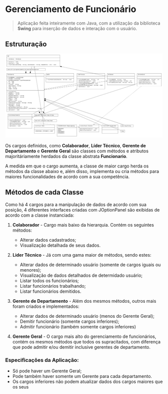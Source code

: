 # Gerenciamento de Funcionário

> Aplicação feita inteiramente com Java, com a utilização da biblioteca **Swing** para inserção de dados e interação com o usuário.

## Estruturação

![](img/img.png)

Os cargos definidos, como **Colaborador**, **Líder Técnico**, **Gerente de 
Departamento** e **Gerente Geral** são classes com métodos e atributos
majoritáriamente herdados da classe abstrata **Funcionario**.

A medida em que o cargo aumenta, a classe de maior cargo herda os métodos da classe
abaixo e, além disso, implementa ou cria métodos para maiores
funcionalidades de acordo com a sua competência.

## Métodos de cada Classe

Como há 4 cargos para a manipulação de dados de acordo com sua posição,
4 diferentes interfaces criadas com JOptionPanel são exibidas
de acordo com a classe instanciada:

1. **Colaborador** - Cargo mais baixo da hierarquia. Contém os seguintes métodos: 
   - Alterar dados cadastrados;
   - Visualização detalhada de seus dados.

2. **Lider Técnico** - Já com uma gama maior de métodos, sendo estes:
   - Alterar dados de determinado usuário (somente de cargos iguais ou menores);
   - Visualização de dados detalhados de determidado usuário;
   - Listar todos os funcionários;
   - Listar funcionários trabalhando;
   - Listar funcionários demitidos.

3. **Gerente de Departamento** - Além dos mesmos métodos, outros mais foram criados e implementados:
   - Alterar dados de determinado usuário (menos do Gerente Geral);
   - Demitir funcionário (somente cargos inferiores);
   - Admitir funcionário (também somente cargos inferiores)

4. **Gerente Geral** - O cargo mais alto do gerenciamento de funcionários, 
contém os mesmos métodos que todos os supracitados, com diferença
que pode admitir e/ou demitir inclusive gerentes de departamento.

### Especificações da Aplicação:

- Só pode haver um Gerente Geral;
- Pode também haver somente um Gerente para cada departamento.
- Os cargos inferiores não podem atualizar dados dos cargos maiores que os seus



